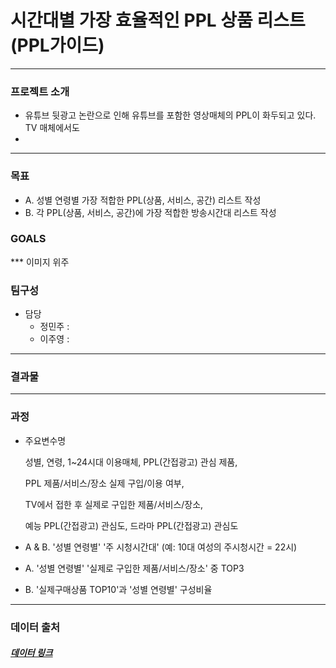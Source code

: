 # 시간대별 가장 효율적인 PPL 상품 리스트(PPL가이드)


***
### 프로젝트 소개

* 유튜브 뒷광고 논란으로 인해 유튜브를 포함한 영상매체의 PPL이 화두되고 있다. TV 매체에서도 
* 
***


### 목표

* A. 성별 연령별 가장 적합한  PPL(상품, 서비스, 공간) 리스트 작성
* B. 각 PPL(상품, 서비스, 공간)에 가장 적합한 방송시간대 리스트 작성 



### **GOALS**
*** 이미지 위주



### 팀구성
* 담당
    * 정민주 : 
    * 이주영 : 
    
***

### 결과물


***

### 과정

* 주요변수명

   성별, 연령, 1~24시대 이용매체, PPL(간접광고) 관심 제품, 
   
   PPL 제품/서비스/장소 실제 구입/이용 여부,
   
   TV에서 접한 후 실제로 구입한 제품/서비스/장소, 
   
   예능 PPL(간접광고) 관심도, 드라마 PPL(간접광고) 관심도
 
* A & B. '성별 연령별' '주 시청시간대' (예: 10대 여성의 주시청시간 = 22시)

* A. '성별 연령별' '실제로 구입한 제품/서비스/장소' 중 TOP3 

* B. '실제구매상품 TOP10'과 '성별 연령별' 구성비율
***

### 데이터 출처

##### [데이터 링크](https://adstat.kobaco.co.kr/mcr/portal/dataSet/mdssInfoPage.do?orderState=regDt&pageSize=10&pageIndex=1&searchItem=all&searchText=&datasetId=DS_MST_0000000422#)
